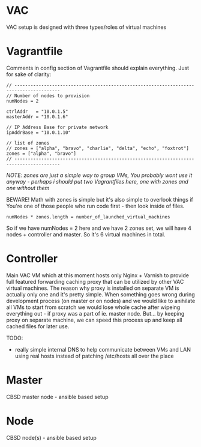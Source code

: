 VAC
===

VAC setup is designed with three types/roles of virtual machines

Vagrantfile
=====

Comments in config section of Vagrantfile should explain everything. Just for sake of clarity:

```
// ---------------------------------------------------------------------------------------
// Number of nodes to provision
numNodes = 2

ctrlAddr   = "10.0.1.5"
masterAddr = "10.0.1.6"

// IP Address Base for private network
ipAddrBase = "10.0.1.10"

// list of zones
// zones = ["alpha", "bravo", "charlie", "delta", "echo", "foxtrot"]
zones = ["alpha", "bravo"]
// ---------------------------------------------------------------------------------------
```

*NOTE: zones are just a simple way to group VMs, You probably wont use it anyway - perhaps i should put two Vagrantfiles here, one with zones and one without them*

BEWARE! Math with zones is simple but it's also simple to overlook things if You're one of those people who run code first - then look inside of files.

```
numNodes * zones.length = number_of_launched_virtual_machines
```

So if we have numNodes = 2 here and we have 2 zones set, we will have 4 nodes + controller and master. So it's 6 virtual machines in total.

Controller
=====

Main VAC VM which at this moment hosts only Nginx + Varnish to provide full featured forwarding caching proxy that can be utilized by other VAC virtual machines. The reason why proxy is installed on separate VM is actually only one and it's pretty simple. When something goes wrong during development process (on master or on nodes) and we would like to anihilate all VMs to start from scratch we would lose whole cache after wipeing everything out - if proxy was a part of ie. master node. But... by keeping proxy on separate machine, we can speed this process up and keep all cached files for later use.

TODO:

- really simple internal DNS to help communicate between VMs and LAN using real hosts instead of patching /etc/hosts all over the place

Master
=====

CBSD master node - ansible based setup

Node
=====

CBSD node(s) - ansible based setup
